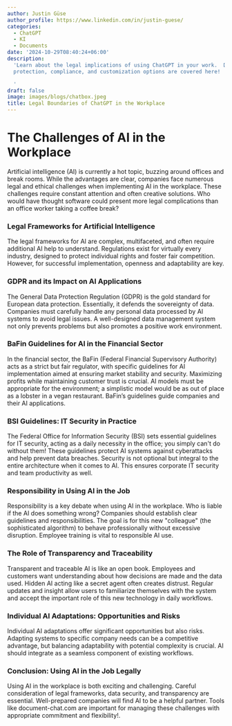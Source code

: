 ```yaml
---
author: Justin Güse
author_profile: https://www.linkedin.com/in/justin-guese/
categories:
  - ChatGPT
  - KI
  - Documents
date: '2024-10-29T08:40:24+06:00'
description:
  'Learn about the legal implications of using ChatGPT in your work.  Data
  protection, compliance, and customization options are covered here!

  '
draft: false
image: images/blogs/chatbox.jpeg
title: Legal Boundaries of ChatGPT in the Workplace
---
```


# The Challenges of AI in the Workplace

Artificial intelligence (AI) is currently a hot topic, buzzing around offices and break rooms. While the advantages are clear, companies face numerous legal and ethical challenges when implementing AI in the workplace. These challenges require constant attention and often creative solutions. Who would have thought software could present more legal complications than an office worker taking a coffee break?

### Legal Frameworks for Artificial Intelligence

The legal frameworks for AI are complex, multifaceted, and often require additional AI help to understand. Regulations exist for virtually every industry, designed to protect individual rights and foster fair competition. However, for successful implementation, openness and adaptability are key.

### GDPR and its Impact on AI Applications

The General Data Protection Regulation (GDPR) is the gold standard for European data protection. Essentially, it defends the sovereignty of data. Companies must carefully handle any personal data processed by AI systems to avoid legal issues. A well-designed data management system not only prevents problems but also promotes a positive work environment.

### BaFin Guidelines for AI in the Financial Sector

In the financial sector, the BaFin (Federal Financial Supervisory Authority) acts as a strict but fair regulator, with specific guidelines for AI implementation aimed at ensuring market stability and security. Maximizing profits while maintaining customer trust is crucial. AI models must be appropriate for the environment; a simplistic model would be as out of place as a lobster in a vegan restaurant. BaFin’s guidelines guide companies and their AI applications.

### BSI Guidelines: IT Security in Practice

The Federal Office for Information Security (BSI) sets essential guidelines for IT security, acting as a daily necessity in the office; you simply can't do without them! These guidelines protect AI systems against cyberattacks and help prevent data breaches. Security is not optional but integral to the entire architecture when it comes to AI. This ensures corporate IT security and team productivity as well.

### Responsibility in Using AI in the Job

Responsibility is a key debate when using AI in the workplace. Who is liable if the AI does something wrong? Companies should establish clear guidelines and responsibilities. The goal is for this new "colleague" (the sophisticated algorithm) to behave professionally without excessive disruption. Employee training is vital to responsible AI use.

### The Role of Transparency and Traceability

Transparent and traceable AI is like an open book. Employees and customers want understanding about how decisions are made and the data used. Hidden AI acting like a secret agent often creates distrust. Regular updates and insight allow users to familiarize themselves with the system and accept the important role of this new technology in daily workflows.

### Individual AI Adaptations: Opportunities and Risks

Individual AI adaptations offer significant opportunities but also risks. Adapting systems to specific company needs can be a competitive advantage, but balancing adaptability with potential complexity is crucial. AI should integrate as a seamless component of existing workflows.

### Conclusion: Using AI in the Job Legally

Using AI in the workplace is both exciting and challenging. Careful consideration of legal frameworks, data security, and transparency are essential. Well-prepared companies will find AI to be a helpful partner. Tools like document-chat.com are important for managing these challenges with appropriate commitment and flexibility!.
